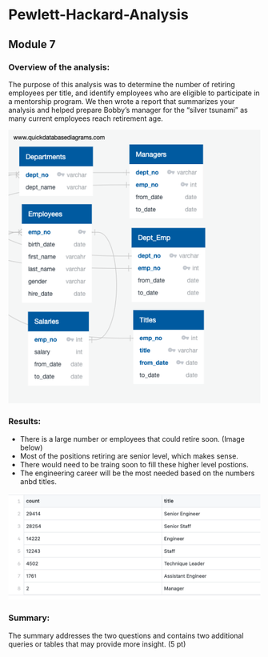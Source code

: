 # Pewlett-Hackard-Analysis
## Module 7

### Overview of the analysis:

The purpose of this analysis was to determine the number of retiring employees per title, and identify employees who are eligible to participate in a mentorship program. We then wrote a report that summarizes your analysis and helped prepare Bobby’s manager for the “silver tsunami” as many current employees reach retirement age.

![myTest](https://github.com/nfreeman19/Pewlett-Hackard-Analysis/blob/main/Resources/QuickDBD-export.png)


### Results:

* There is a large number or employees that could retire soon. (Image below)
* Most of the positions retiring are senior level, which makes sense.
* There would need to be traing soon to fill these higher level postions.
* The engineering career will be the most needed based on the numbers anbd titles.

![mytest](https://github.com/nfreeman19/Pewlett-Hackard-Analysis/blob/main/Resources/Titles.png)


### Summary:

The summary addresses the two questions and contains two additional queries or tables that may provide more insight. (5 pt)





